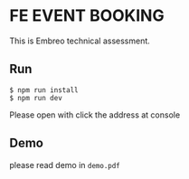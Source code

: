 # FE EVENT BOOKING
This is Embreo technical assessment.

## Run
```
$ npm run install
$ npm run dev
```
Please open with click the address at console

## Demo

please read demo in `demo.pdf`
